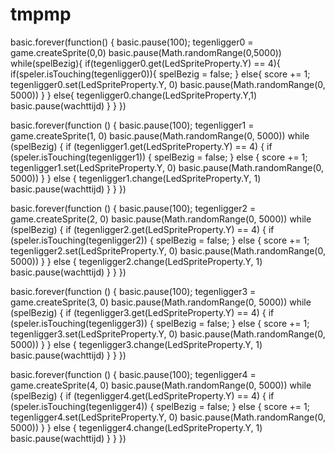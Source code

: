 # tmpmp
basic.forever(function() {
    basic.pause(100);
    tegenligger0 = game.createSprite(0,0)
    basic.pause(Math.randomRange(0,5000))
    while(spelBezig){
        if(tegenligger0.get(LedSpriteProperty.Y) == 4){
            if(speler.isTouching(tegenligger0)){
                spelBezig = false;
            }
            else{
                score += 1;
                tegenligger0.set(LedSpriteProperty.Y, 0)
                basic.pause(Math.randomRange(0, 5000))
            }
        }
        else{
            tegenligger0.change(LedSpriteProperty.Y,1)
            basic.pause(wachttijd)
        }
    }
})

basic.forever(function () {
    basic.pause(100);
    tegenligger1 = game.createSprite(1, 0)
    basic.pause(Math.randomRange(0, 5000))
    while (spelBezig) {
        if (tegenligger1.get(LedSpriteProperty.Y) == 4) {
            if (speler.isTouching(tegenligger1)) {
                spelBezig = false;
            }
            else {
                score += 1;
                tegenligger1.set(LedSpriteProperty.Y, 0)
                basic.pause(Math.randomRange(0, 5000))
            }
        }
        else {
            tegenligger1.change(LedSpriteProperty.Y, 1)
            basic.pause(wachttijd)
        }
    }
})

basic.forever(function () {
    basic.pause(100);
    tegenligger2 = game.createSprite(2, 0)
    basic.pause(Math.randomRange(0, 5000))
    while (spelBezig) {
        if (tegenligger2.get(LedSpriteProperty.Y) == 4) {
            if (speler.isTouching(tegenligger2)) {
                spelBezig = false;
            }
            else {
                score += 1;
                tegenligger2.set(LedSpriteProperty.Y, 0)
                basic.pause(Math.randomRange(0, 5000))
            }
        }
        else {
            tegenligger2.change(LedSpriteProperty.Y, 1)
            basic.pause(wachttijd)
        }
    }
})

basic.forever(function () {
    basic.pause(100);
    tegenligger3 = game.createSprite(3, 0)
    basic.pause(Math.randomRange(0, 5000))
    while (spelBezig) {
        if (tegenligger3.get(LedSpriteProperty.Y) == 4) {
            if (speler.isTouching(tegenligger3)) {
                spelBezig = false;
            }
            else {
                score += 1;
                tegenligger3.set(LedSpriteProperty.Y, 0)
                basic.pause(Math.randomRange(0, 5000))
            }
        }
        else {
            tegenligger3.change(LedSpriteProperty.Y, 1)
            basic.pause(wachttijd)
        }
    }
})

basic.forever(function () {
    basic.pause(100);
    tegenligger4 = game.createSprite(4, 0)
    basic.pause(Math.randomRange(0, 5000))
    while (spelBezig) {
        if (tegenligger4.get(LedSpriteProperty.Y) == 4) {
            if (speler.isTouching(tegenligger4)) {
                spelBezig = false;
            }
            else {
                score += 1;
                tegenligger4.set(LedSpriteProperty.Y, 0)
                basic.pause(Math.randomRange(0, 5000))
            }
        }
        else {
            tegenligger4.change(LedSpriteProperty.Y, 1)
            basic.pause(wachttijd)
        }
    }
})
